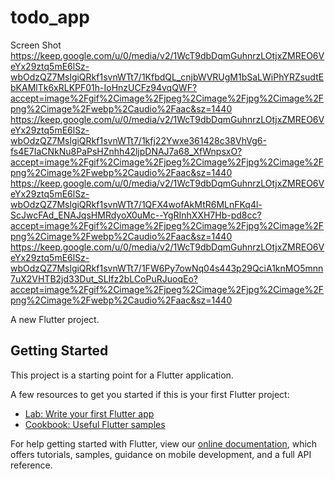 # todo_app

Screen Shot
https://keep.google.com/u/0/media/v2/1WcT9dbDqmGuhnrzLOtjxZMREO6VeYx29ztq5mE6lSz-wbOdzQZ7MslgiQRkf1svnWTt7/1KfbdQL_cnjbWVRUgM1bSaLWiPhYRZsudtEbKAMlTk6xRLKPF01h-IoHnzUCFz94vqQWF?accept=image%2Fgif%2Cimage%2Fjpeg%2Cimage%2Fjpg%2Cimage%2Fpng%2Cimage%2Fwebp%2Caudio%2Faac&sz=1440
https://keep.google.com/u/0/media/v2/1WcT9dbDqmGuhnrzLOtjxZMREO6VeYx29ztq5mE6lSz-wbOdzQZ7MslgiQRkf1svnWTt7/1kfj22Ywxe361428c38VhVg6-fs4E7IaCNkNu8PaPsHZnhh42ljpDNAJ7a68_XfWnpsxO?accept=image%2Fgif%2Cimage%2Fjpeg%2Cimage%2Fjpg%2Cimage%2Fpng%2Cimage%2Fwebp%2Caudio%2Faac&sz=1440
https://keep.google.com/u/0/media/v2/1WcT9dbDqmGuhnrzLOtjxZMREO6VeYx29ztq5mE6lSz-wbOdzQZ7MslgiQRkf1svnWTt7/1QFX4wofAkMtR6MLnFKq4l-ScJwcFAd_ENAJqsHMRdyoX0uMc--YgRInhXXH7Hb-pd8cc?accept=image%2Fgif%2Cimage%2Fjpeg%2Cimage%2Fjpg%2Cimage%2Fpng%2Cimage%2Fwebp%2Caudio%2Faac&sz=1440
https://keep.google.com/u/0/media/v2/1WcT9dbDqmGuhnrzLOtjxZMREO6VeYx29ztq5mE6lSz-wbOdzQZ7MslgiQRkf1svnWTt7/1FW6Py7owNq04s443p29QciA1knMO5mnn7uX2VHTB2jd33Dut_SLIfz2bLCoPuRJuoqEo?accept=image%2Fgif%2Cimage%2Fjpeg%2Cimage%2Fjpg%2Cimage%2Fpng%2Cimage%2Fwebp%2Caudio%2Faac&sz=1440

A new Flutter project.

## Getting Started

This project is a starting point for a Flutter application.

A few resources to get you started if this is your first Flutter project:

- [Lab: Write your first Flutter app](https://flutter.dev/docs/get-started/codelab)
- [Cookbook: Useful Flutter samples](https://flutter.dev/docs/cookbook)

For help getting started with Flutter, view our
[online documentation](https://flutter.dev/docs), which offers tutorials,
samples, guidance on mobile development, and a full API reference.
